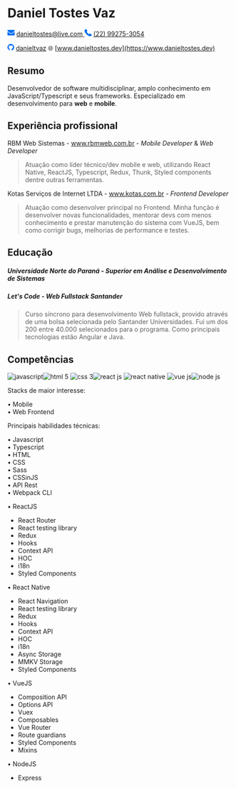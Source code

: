 # Daniel Tostes Vaz

![mail](./img/mail.png) [danieltostes@live.com ]() ![phone](./img/phone.png) [(22) 99275-3054](https://www.linkedin.com/in/danieltvaz/)

![github](./img/github.png) [danieltvaz](https://github.com/danieltvaz) :globe_with_meridians: [www.danieltostes.dev](https://www.danieltostes.dev)

## Resumo

Desenvolvedor de software multidisciplinar, amplo conhecimento em JavaScript/Typescript e seus frameworks. Especializado em desenvolvimento para **web**
e **mobile**.

## Experiência profissional

RBM Web Sistemas - www.rbmweb.com.br - _Mobile Developer_ & _Web Developer_

> Atuação como líder técnico/dev mobile e web, utilizando React Native, ReactJS, Typescript, Redux, Thunk, Styled components dentre outras ferramentas.

Kotas Serviços de Internet LTDA - www.kotas.com.br - _Frontend Developer_

> Atuação como desenvolver principal no Frontend. Minha função é desenvolver novas funcionalidades, mentorar devs com menos conhecimento e prestar manutenção do
> sistema com VueJS, bem como corrigir bugs, melhorias de performance e testes.

## Educação

##### Universidade Norte do Paraná - Superior em Análise e Desenvolvimento de Sistemas

##### Let's Code - Web Fullstack Santander

> Curso síncrono para desenvolvimento Web fullstack, provido através de uma bolsa selecionada pelo Santander Universidades. Fui um dos 200 entre
> 40.000 selecionados para o programa. Como principais tecnologias estão Angular e Java.

## Competências

<img style="width:48px" src="https://img.icons8.com/color/48/000000/javascript--v1.png" alt="javascript"/><img style="width:48px" src="https://img.icons8.com/color/48/000000/html-5--v1.png" alt="html 5"/>
<img style="width:48px" src="https://img.icons8.com/color/48/000000/css3.png" alt="css 3"/><img style="width: 48px" src="https://img.icons8.com/dotty/80/000000/react.png" alt="react js"/>
<img style="width:48px" src="https://img.icons8.com/color/48/000000/react-native.png" alt="react native"/>
<img style="width:48px" src="https://img.icons8.com/color/48/000000/vue-js.png" alt="vue js"/><img style="width:48px" src="https://img.icons8.com/windows/32/000000/node-js.png" alt="node js"/>

Stacks de maior interesse:

• Mobile  
• Web Frontend  

Principais habilidades técnicas:

• Javascript  
• Typescript  
• HTML  
• CSS  
• Sass  
• CSSinJS  
• API Rest  
• Webpack CLI  

• ReactJS
 - React Router
 - React testing library
 - Redux
 - Hooks
 - Context API
 - HOC
 - i18n
 - Styled Components

• React Native
 - React Navigation
 - React testing library
 - Redux
 - Hooks
 - Context API
 - HOC
 - i18n
 - Async Storage
 - MMKV Storage
 - Styled Components

• VueJS
 - Composition API
 - Options API
 - Vuex
 - Composables
 - Vue Router
 - Route guardians
 - Styled Components
 - Mixins

• NodeJS
 - Express


